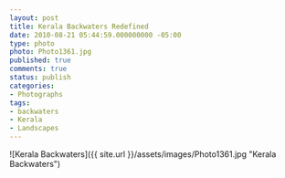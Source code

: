 ```yaml
---
layout: post
title: Kerala Backwaters Redefined
date: 2010-08-21 05:44:59.000000000 -05:00
type: photo
photo: Photo1361.jpg
published: true
comments: true
status: publish
categories:
- Photographs
tags:
- backwaters
- Kerala
- Landscapes
---
```


![Kerala Backwaters]({{ site.url }}/assets/images/Photo1361.jpg "Kerala Backwaters")
